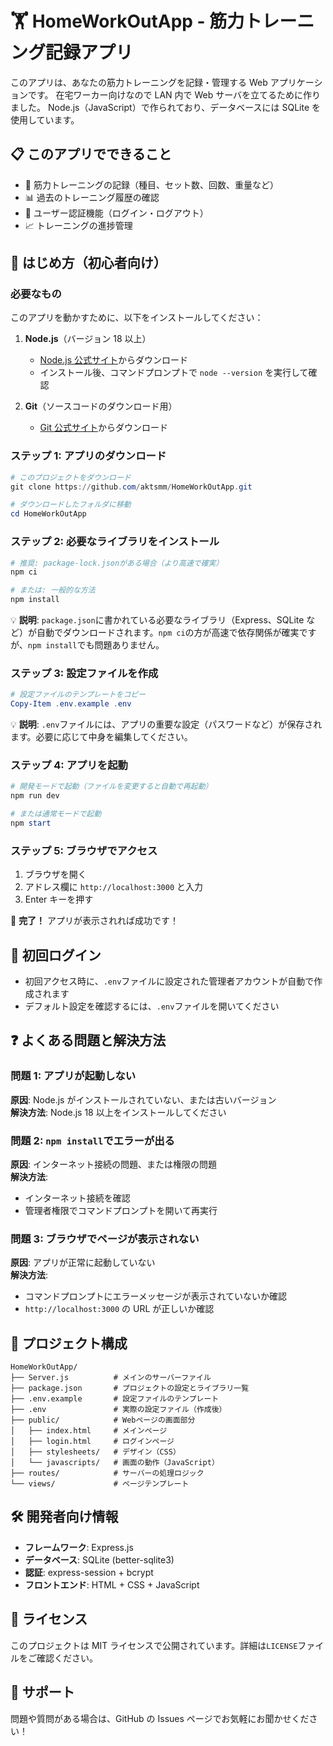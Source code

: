# 🏋️ HomeWorkOutApp - 筋力トレーニング記録アプリ

このアプリは、あなたの筋力トレーニングを記録・管理する Web アプリケーションです。 在宅ワーカー向けなので LAN 内で Web サーバを立てるために作りました。
Node.js（JavaScript）で作られており、データベースには SQLite を使用しています。

## 📋 このアプリでできること

- 💪 筋力トレーニングの記録（種目、セット数、回数、重量など）
- 📊 過去のトレーニング履歴の確認
- 🔐 ユーザー認証機能（ログイン・ログアウト）
- 📈 トレーニングの進捗管理

## 🚀 はじめ方（初心者向け）

### 必要なもの

このアプリを動かすために、以下をインストールしてください：

1. **Node.js**（バージョン 18 以上）

   - [Node.js 公式サイト](https://nodejs.org/)からダウンロード
   - インストール後、コマンドプロンプトで `node --version` を実行して確認

2. **Git**（ソースコードのダウンロード用）
   - [Git 公式サイト](https://git-scm.com/)からダウンロード

### ステップ 1: アプリのダウンロード

```powershell
# このプロジェクトをダウンロード
git clone https://github.com/aktsmm/HomeWorkOutApp.git

# ダウンロードしたフォルダに移動
cd HomeWorkOutApp
```

### ステップ 2: 必要なライブラリをインストール

```powershell
# 推奨: package-lock.jsonがある場合（より高速で確実）
npm ci

# または: 一般的な方法
npm install
```

💡 **説明**: `package.json`に書かれている必要なライブラリ（Express、SQLite など）が自動でダウンロードされます。`npm ci`の方が高速で依存関係が確実ですが、`npm install`でも問題ありません。

### ステップ 3: 設定ファイルを作成

```powershell
# 設定ファイルのテンプレートをコピー
Copy-Item .env.example .env
```

💡 **説明**: `.env`ファイルには、アプリの重要な設定（パスワードなど）が保存されます。必要に応じて中身を編集してください。

### ステップ 4: アプリを起動

```powershell
# 開発モードで起動（ファイルを変更すると自動で再起動）
npm run dev

# または通常モードで起動
npm start
```

### ステップ 5: ブラウザでアクセス

1. ブラウザを開く
2. アドレス欄に `http://localhost:3000` と入力
3. Enter キーを押す

🎉 **完了！** アプリが表示されれば成功です！

## 🔧 初回ログイン

- 初回アクセス時に、`.env`ファイルに設定された管理者アカウントが自動で作成されます
- デフォルト設定を確認するには、`.env`ファイルを開いてください

## ❓ よくある問題と解決方法

### 問題 1: アプリが起動しない

**原因**: Node.js がインストールされていない、または古いバージョン  
**解決方法**: Node.js 18 以上をインストールしてください

### 問題 2: `npm install`でエラーが出る

**原因**: インターネット接続の問題、または権限の問題  
**解決方法**:

- インターネット接続を確認
- 管理者権限でコマンドプロンプトを開いて再実行

### 問題 3: ブラウザでページが表示されない

**原因**: アプリが正常に起動していない  
**解決方法**:

- コマンドプロンプトにエラーメッセージが表示されていないか確認
- `http://localhost:3000` の URL が正しいか確認

## 📁 プロジェクト構成

```text
HomeWorkOutApp/
├── Server.js          # メインのサーバーファイル
├── package.json       # プロジェクトの設定とライブラリ一覧
├── .env.example       # 設定ファイルのテンプレート
├── .env               # 実際の設定ファイル（作成後）
├── public/            # Webページの画面部分
│   ├── index.html     # メインページ
│   ├── login.html     # ログインページ
│   ├── stylesheets/   # デザイン（CSS）
│   └── javascripts/   # 画面の動作（JavaScript）
├── routes/            # サーバーの処理ロジック
└── views/             # ページテンプレート
```

## 🛠️ 開発者向け情報

- **フレームワーク**: Express.js
- **データベース**: SQLite (better-sqlite3)
- **認証**: express-session + bcrypt
- **フロントエンド**: HTML + CSS + JavaScript

## 📄 ライセンス

このプロジェクトは MIT ライセンスで公開されています。詳細は`LICENSE`ファイルをご確認ください。

## 🤝 サポート

問題や質問がある場合は、GitHub の Issues ページでお気軽にお聞かせください！
